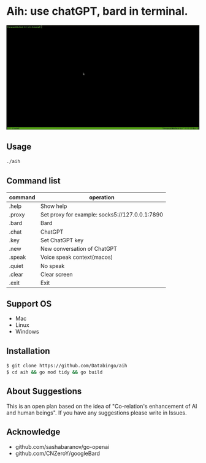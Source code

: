 # Aih: use chatGPT, bard in terminal. 

![screenshot](aih.gif)

## Usage
```bash
./aih
```
## Command list
|command   | operation|
|----------|----------|
|.help      | Show help|
|.proxy     | Set proxy for example: socks5://127.0.0.1:7890|
|.bard      | Bard|
|.chat      | ChatGPT|
|.key       | Set ChatGPT key|
|.new       | New conversation of ChatGPT|
|.speak     | Voice speak context(macos)|
|.quiet     | No speak |
|.clear     | Clear screen|
|.exit      | Exit|


## Support OS
- Mac
- Linux
- Windows

## Installation
```bash
$ git clone https://github.com/Databingo/aih
$ cd aih && go mod tidy && go build 
```
## About Suggestions
This is an open plan based on the idea of "Co-relation's enhancement of AI and human beings".
If you have any suggestions please write in Issues.

## Acknowledge
- github.com/sashabaranov/go-openai 
- github.com/CNZeroY/googleBard

